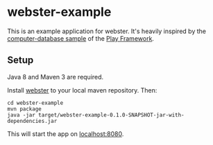 webster-example
===============

This is an example application for webster. It's heavily inspired by the [computer-database sample](https://github.com/playframework/playframework/tree/master/samples/java/computer-database)
of the [Play Framework](http://playframework.com/).

Setup
-----

Java 8 and Maven 3 are required.

Install [webster](https://github.com/pschirmacher/webster) to your local maven repository. Then:

    cd webster-example
    mvn package
    java -jar target/webster-example-0.1.0-SNAPSHOT-jar-with-dependencies.jar

This will start the app on [localhost:8080](http://localhost:8080).